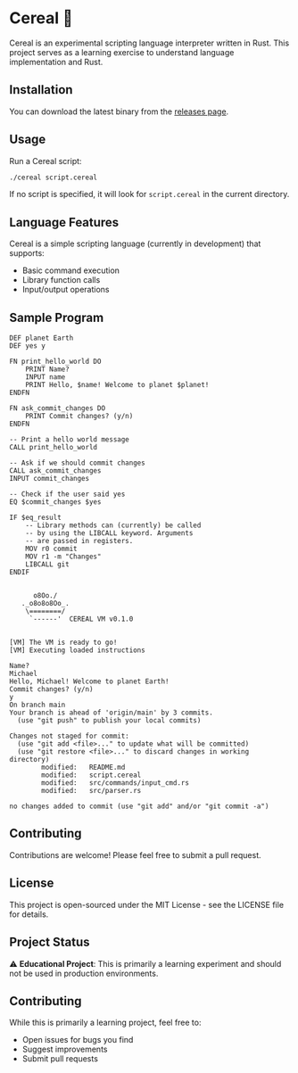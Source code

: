 # Cereal 🥣

Cereal is an experimental scripting language interpreter written in Rust. This project serves as a learning exercise to understand language implementation and Rust.

## Installation

You can download the latest binary from the [releases page](https://github.com/yourusername/cereal/releases).

## Usage

Run a Cereal script:
```bash
./cereal script.cereal
```

If no script is specified, it will look for `script.cereal` in the current directory.

## Language Features

Cereal is a simple scripting language (currently in development) that supports:
- Basic command execution
- Library function calls
- Input/output operations

## Sample Program
```
DEF planet Earth
DEF yes y

FN print_hello_world DO
    PRINT Name?
    INPUT name
    PRINT Hello, $name! Welcome to planet $planet!
ENDFN

FN ask_commit_changes DO 
    PRINT Commit changes? (y/n)
ENDFN

-- Print a hello world message
CALL print_hello_world

-- Ask if we should commit changes
CALL ask_commit_changes
INPUT commit_changes

-- Check if the user said yes
EQ $commit_changes $yes

IF $eq_result
    -- Library methods can (currently) be called
    -- by using the LIBCALL keyword. Arguments 
    -- are passed in registers.
    MOV r0 commit
    MOV r1 -m "Changes"
    LIBCALL git
ENDIF

```

```

      o8Oo./
   ._o8o8o8Oo_.
    \========/
     `------'  CEREAL VM v0.1.0


[VM] The VM is ready to go!
[VM] Executing loaded instructions

Name?
Michael
Hello, Michael! Welcome to planet Earth!
Commit changes? (y/n)
y
On branch main
Your branch is ahead of 'origin/main' by 3 commits.
  (use "git push" to publish your local commits)

Changes not staged for commit:
  (use "git add <file>..." to update what will be committed)
  (use "git restore <file>..." to discard changes in working directory)
        modified:   README.md
        modified:   script.cereal
        modified:   src/commands/input_cmd.rs
        modified:   src/parser.rs

no changes added to commit (use "git add" and/or "git commit -a")
```



## Contributing

Contributions are welcome! Please feel free to submit a pull request.

## License

This project is open-sourced under the MIT License - see the LICENSE file for details.

## Project Status

⚠️ **Educational Project**: This is primarily a learning experiment and should not be used in production environments.

## Contributing

While this is primarily a learning project, feel free to:
- Open issues for bugs you find
- Suggest improvements
- Submit pull requests
